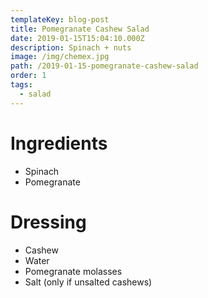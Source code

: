 ```yaml
---
templateKey: blog-post
title: Pomegranate Cashew Salad
date: 2019-01-15T15:04:10.000Z
description: Spinach + nuts
image: /img/chemex.jpg
path: /2019-01-15-pomegranate-cashew-salad
order: 1
tags:
  - salad
---
```


# Ingredients

- Spinach
- Pomegranate

# Dressing

- Cashew
- Water
- Pomegranate molasses
- Salt (only if unsalted cashews)
